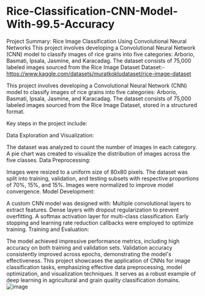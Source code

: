 # Rice-Classification-CNN-Model-With-99.5-Accuracy
Project Summary: Rice Image Classification Using Convolutional Neural Networks This project involves developing a Convolutional Neural Network (CNN) model to classify images of rice grains into five categories: Arborio, Basmati, Ipsala, Jasmine, and Karacadag. The dataset consists of 75,000 labeled images sourced from the Rice Image Dataset 
Dataset:-
https://www.kaggle.com/datasets/muratkokludataset/rice-image-dataset

This project involves developing a Convolutional Neural Network (CNN) model to classify images of rice grains into five categories: Arborio, Basmati, Ipsala, Jasmine, and Karacadag. The dataset consists of 75,000 labeled images sourced from the Rice Image Dataset, stored in a structured format.

Key steps in the project include:

Data Exploration and Visualization:

The dataset was analyzed to count the number of images in each category.
A pie chart was created to visualize the distribution of images across the five classes.
Data Preprocessing:

Images were resized to a uniform size of 80x80 pixels.
The dataset was split into training, validation, and testing subsets with respective proportions of 70%, 15%, and 15%.
Images were normalized to improve model convergence.
Model Development:

A custom CNN model was designed with:
Multiple convolutional layers to extract features.
Dense layers with dropout regularization to prevent overfitting.
A softmax activation layer for multi-class classification.
Early stopping and learning rate reduction callbacks were employed to optimize training.
Training and Evaluation:

The model achieved impressive performance metrics, including high accuracy on both training and validation sets.
Validation accuracy consistently improved across epochs, demonstrating the model's effectiveness.
This project showcases the application of CNNs for image classification tasks, emphasizing effective data preprocessing, model optimization, and visualization techniques. It serves as a robust example of deep learning in agricultural and grain quality classification domains.
![image](https://github.com/user-attachments/assets/542dadcb-dd55-4d77-bb1c-e4492f8686e3)

